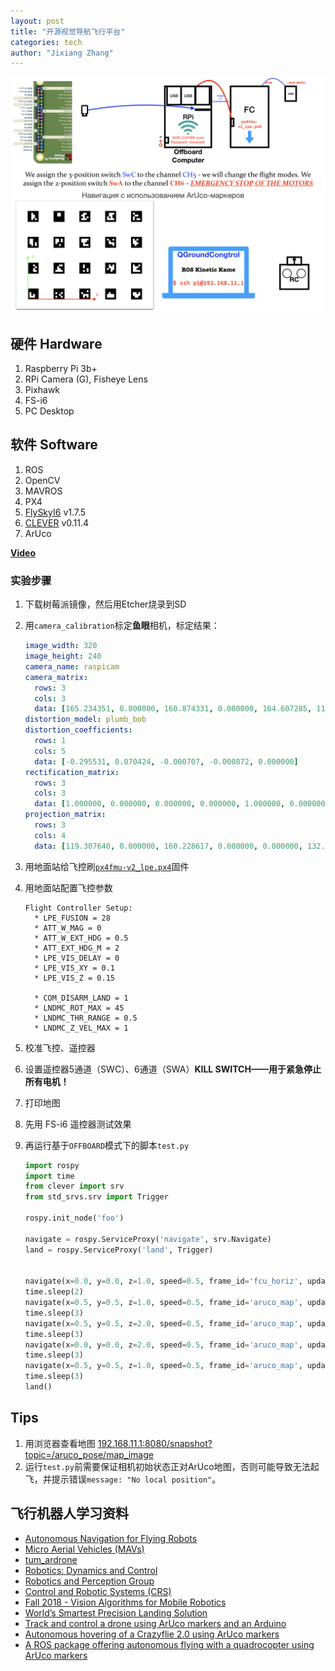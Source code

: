 ```yaml
---
layout: post
title: "开源视觉导航飞行平台"
categories: tech
author: "Jixiang Zhang"
---
```


![系统模块.jpeg](/images/系统模块.jpeg)

## 硬件 Hardware

1. Raspberry Pi 3b+
2. RPi Camera (G), Fisheye Lens
3. Pixhawk
4. FS-i6
5. PC Desktop

## 软件 Software

1. ROS
2. OpenCV
3. MAVROS
4. PX4
5. [FlySkyI6](https://github.com/qba667/FlySkyI6) v1.7.5
6. [CLEVER](https://github.com/CopterExpress/clever/releases) v0.11.4
7. ArUco

[**Video**](https://youtu.be/-eUzmTzW_7g)

### 实验步骤

1. 下载树莓派镜像，然后用Etcher烧录到SD

2. 用`camera_calibration`标定**鱼眼**相机，标定结果：

   ```yaml
   image_width: 320
   image_height: 240
   camera_name: raspicam
   camera_matrix:
     rows: 3
     cols: 3
     data: [165.234351, 0.000000, 160.874331, 0.000000, 164.607285, 117.146707, 0.000000, 0.000000, 1.000000]
   distortion_model: plumb_bob
   distortion_coefficients:
     rows: 1
     cols: 5
     data: [-0.295531, 0.070424, -0.000707, -0.000872, 0.000000]
   rectification_matrix:
     rows: 3
     cols: 3
     data: [1.000000, 0.000000, 0.000000, 0.000000, 1.000000, 0.000000, 0.000000, 0.000000, 1.000000]
   projection_matrix:
     rows: 3
     cols: 4
     data: [119.307640, 0.000000, 160.228617, 0.000000, 0.000000, 132.523483, 115.096171, 0.000000, 0.000000, 0.000000, 1.000000, 0.000000]
   
   ```

3. 用地面站给飞控刷[`px4fmu-v2_lpe.px4`](https://github.com/PX4/Firmware/releases)固件

4. 用地面站配置飞控参数

   ```
   Flight Controller Setup:
     * LPE_FUSION = 28
     * ATT_W_MAG = 0
     * ATT_W_EXT_HDG = 0.5
     * ATT_EXT_HDG_M = 2
     * LPE_VIS_DELAY = 0
     * LPE_VIS_XY = 0.1
     * LPE_VIS_Z = 0.15
     
     * COM_DISARM_LAND = 1
     * LNDMC_ROT_MAX = 45
     * LNDMC_THR_RANGE = 0.5
     * LNDMC_Z_VEL_MAX = 1
   ```

5. 校准飞控、遥控器

6. 设置遥控器5通道（SWC）、6通道（SWA）**KILL SWITCH——用于紧急停止所有电机！**

7. 打印地图

8. 先用 FS-i6 遥控器测试效果

9. 再运行基于`OFFBOARD`模式下的脚本`test.py`

   ```python
   import rospy
   import time
   from clever import srv
   from std_srvs.srv import Trigger
   
   rospy.init_node('foo')
   
   navigate = rospy.ServiceProxy('navigate', srv.Navigate)
   land = rospy.ServiceProxy('land', Trigger)
   
   
   navigate(x=0.0, y=0.0, z=1.0, speed=0.5, frame_id='fcu_horiz', update_frame = False, auto_arm=True)
   time.sleep(2)
   navigate(x=0.5, y=0.5, z=1.0, speed=0.5, frame_id='aruco_map', update_frame = True, auto_arm=False)
   time.sleep(3)
   navigate(x=0.5, y=0.5, z=2.0, speed=0.5, frame_id='aruco_map', update_frame = True, auto_arm=False)
   time.sleep(3)
   navigate(x=0.0, y=0.0, z=2.0, speed=0.5, frame_id='aruco_map', update_frame = True, auto_arm=False)
   time.sleep(3)
   navigate(x=0.5, y=0.5, z=1.0, speed=0.5, frame_id='aruco_map', update_frame = True, auto_arm=False)
   time.sleep(3)
   land()
   ```

## Tips

1. 用浏览器查看地图 [192.168.11.1:8080/snapshot?topic=/aruco_pose/map_image](192.168.11.1:8080/snapshot?topic=/aruco_pose/map_image)
2. 运行`test.py`前需要保证相机初始状态正对ArUco地图，否则可能导致无法起飞，并提示错误`message: "No local position"`。

## 飞行机器人学习资料

- [Autonomous Navigation for Flying Robots](https://www.edx.org/course/autonomous-navigation-flying-robots-tumx-autonavx-0)
- [Micro Aerial Vehicles (MAVs)](https://vision.in.tum.de/research/quadcopter)
- [tum_ardrone](http://wiki.ros.org/tum_ardrone)
- [Robotics: Dynamics and Control](https://www.edx.org/course/robotics-dynamics-control-pennx-robo3x)
- [Robotics and Perception Group](http://rpg.ifi.uzh.ch/)
- [Control and Robotic Systems (CRS)](http://www.ece.ust.hk/public/research/areas_crs.html)
- [Fall 2018 - Vision Algorithms for Mobile Robotics](http://rpg.ifi.uzh.ch/teaching.html)
- [World’s Smartest Precision Landing Solution](https://flytbase.com/precision-landing/)
- [Track and control a drone using ArUco markers and an Arduino](https://github.com/partomatl/drone-tracking)
- [Autonomous hovering of a Crazyflie 2.0 using ArUco markers](https://github.com/raultron/ar_nav)
- [A ROS package offering autonomous flying with a quadrocopter using ArUco markers](https://github.com/denkrau/ar_nav)
